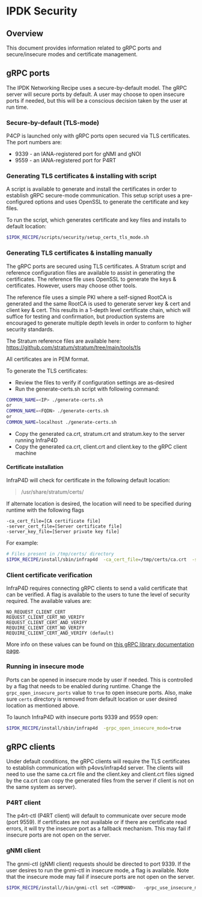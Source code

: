 # IPDK Security

## Overview

This document provides information related to gRPC ports and secure/insecure modes and certificate management.

## gRPC ports

The IPDK Networking Recipe uses a secure-by-default model. The gRPC server will secure ports by default. A user may choose to open insecure ports if needed, but this will be a conscious decision taken by the user at run time.

### Secure-by-default (TLS-mode)

P4CP is launched only with gRPC ports open secured via TLS certificates. The port numbers are:

* 9339 - an IANA-registered port for gNMI and gNOI
* 9559 - an IANA-registered port for P4RT

### Generating TLS certificates & installing with script

A script is available to generate and install the certificates in order to establish gRPC secure-mode communication. This setup script uses a pre-configured options and uses OpenSSL to generate the certificate and key files. 

To run the script, which generates certificate and key files and installs to default location:

```bash
$IPDK_RECIPE/scripts/security/setup_certs_tls_mode.sh
```

### Generating TLS certificates & installing manually

The gRPC ports are secured using TLS certificates. A Stratum script and reference configuration files are available to assist in generating the certificates. The reference file uses OpenSSL to generate the keys & certificates. However, users may choose other tools.

The reference file uses a simple PKI where a self-signed RootCA is generated and the same RootCA is used to generate server key & cert and client key & cert. This results in a 1-depth level certificate chain, which will suffice for testing and confirmation, but production systems are encouraged to generate multiple depth levels in order to conform to higher security standards.

The Stratum reference files are available here: https://github.com/stratum/stratum/tree/main/tools/tls

All certificates are in PEM format.

To generate the TLS certificates:

* Review the files to verify if configuration settings are as-desired
* Run the generate-certs.sh script with following command:

```bash
COMMON_NAME=<IP> ./generate-certs.sh
or
COMMON_NAME=<FQDN> ./generate-certs.sh
or
COMMON_NAME=localhost ./generate-certs.sh
```

* Copy the generated ca.crt, stratum.crt and stratum.key to the server running InfraP4D
* Copy the generated ca.crt, client.crt and client.key to the gRPC client machine

#### Certificate installation

InfraP4D will check for certificate in the following default location:

> /usr/share/stratum/certs/

If alternate location is desired, the location will need to be specified during runtime with the following flags

```text
-ca_cert_file=[CA certificate file]
-server_cert_file=[Server certificate file]
-server_key_file=[Server private key file]
```

For example:

```bash
# Files present in /tmp/certs/ directory
$IPDK_RECIPE/install/sbin/infrap4d  -ca_cert_file=/tmp/certs/ca.crt  -server_cert_file=/tmp/certs/stratum.crt  -server_key_file=/tmp/certs/stratum.key
```

### Client certificate verification

InfraP4D requires connecting gRPC clients to send a valid certificate that can be verified. A flag is available to the users to tune the level of security required. The available values are:

```text
NO_REQUEST_CLIENT_CERT
REQUEST_CLIENT_CERT_NO_VERIFY
REQUEST_CLIENT_CERT_AND_VERIFY
REQUIRE_CLIENT_CERT_NO_VERIFY
REQUIRE_CLIENT_CERT_AND_VERIFY (default)
```

More info on these values can be found on [this gRPC library documentation page](https://grpc.github.io/grpc/cpp/grpc__security__constants_8h.html#a29ffe63a8bb3b4945ecab42d82758f09).

### Running in insecure mode

Ports can be opened in insecure mode by user if needed. This is controlled by a flag that needs to be enabled during runtime. Change the `grpc_open_insecure_ports` value to `true` to open insecure ports. Also, make sure `certs` directory is removed from default location or user desired location as mentioned above.

To launch InfraP4D with insecure ports 9339 and 9559 open:

```bash
$IPDK_RECIPE/install/sbin/infrap4d  -grpc_open_insecure_mode=true
```

## gRPC clients

Under default conditions, the gRPC clients will require the TLS certificates to establish communication with p4ovs/infrap4d server. The clients will need to use the same ca.crt file and the client.key and client.crt files signed by the ca.crt (can copy the generated files from the server if client is not on the same system as server).

### P4RT client

The p4rt-ctl (P4RT client) will default to communicate over secure mode (port 9559). If certificates are not available or if there are certificate read errors, it will try the insecure port as a fallback mechanism. This may fail if insecure ports are not open on the server.

### gNMI client

The gnmi-ctl (gNMI client) requests should be directed to port 9339.
If the user desires to run the gnmi-ctl in insecure mode, a flag is available. Note that the insecure mode may fail if insecure ports are not open on the server.

```bash
$IPDK_RECIPE/install//bin/gnmi-ctl set <COMMAND>   -grpc_use_insecure_mode=true
```

